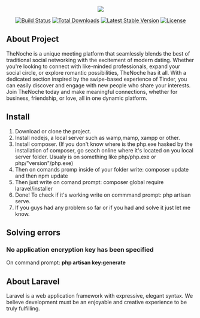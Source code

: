 <p align="center"><img src="https://laravel.com/assets/img/components/logo-laravel.svg"></p>

<p align="center">
<a href="https://travis-ci.org/laravel/framework"><img src="https://travis-ci.org/laravel/framework.svg" alt="Build Status"></a>
<a href="https://packagist.org/packages/laravel/framework"><img src="https://poser.pugx.org/laravel/framework/d/total.svg" alt="Total Downloads"></a>
<a href="https://packagist.org/packages/laravel/framework"><img src="https://poser.pugx.org/laravel/framework/v/stable.svg" alt="Latest Stable Version"></a>
<a href="https://packagist.org/packages/laravel/framework"><img src="https://poser.pugx.org/laravel/framework/license.svg" alt="License"></a>
</p>

## About Project

TheNoche is a unique meeting platform that seamlessly blends the best of traditional social networking with the excitement of modern dating. Whether you're looking to connect with like-minded professionals, expand your social circle, or explore romantic possibilities, TheNoche has it all. With a dedicated section inspired by the swipe-based experience of Tinder, you can easily discover and engage with new people who share your interests. Join TheNoche today and make meaningful connections, whether for business, friendship, or love, all in one dynamic platform.

## Install
1. Download or clone the project.
2. Install nodejs, a local server such as wamp,mamp, xampp or other. 
3. Install composer. (If you don't know where is the php.exe hasked by the installation of composer, go seach online where it's located on you local server folder. Usualy is on something like php/php.exe or php/"version"/php.exe)
4. Then on comands promp inside of your folder write: composer update      and then     npm update
5. Then just write on comand prompt: composer global require laravel/installer
6. Done! To check if it's working write on commmand prompt: php artisan serve.
7. If you guys had any problem so far or if you had and solve it just let me know.

## Solving errors
### No application encryption key has been specified
On command prompt: <b>php artisan key:generate</b>

## About Laravel

Laravel is a web application framework with expressive, elegant syntax. We believe development must be an enjoyable and creative experience to be truly fulfilling.
